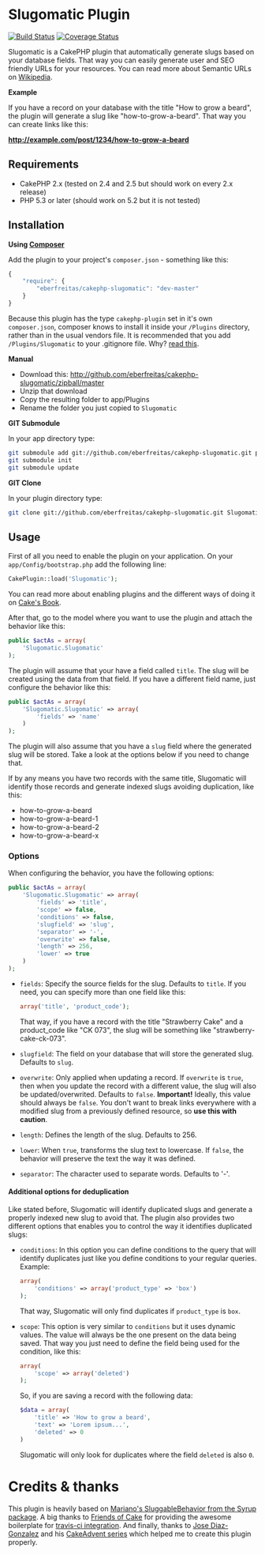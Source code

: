 # Slugomatic Plugin

[![Build Status](https://travis-ci.org/eberfreitas/cakephp-slugomatic.svg?branch=master)](https://travis-ci.org/eberfreitas/cakephp-slugomatic) [![Coverage Status](https://img.shields.io/coveralls/eberfreitas/cakephp-slugomatic.svg)](https://coveralls.io/r/eberfreitas/cakephp-slugomatic?branch=master)

Slugomatic is a CakePHP plugin that automatically generate slugs based on your
database fields. That way you can easily generate user and SEO friendly URLs for
your resources. You can read more about Semantic URLs on
[Wikipedia](http://en.wikipedia.org/wiki/Semantic_URL).

**Example**

If you have a record on your database with the title "How to grow a beard", the
plugin will generate a slug like "how-to-grow-a-beard". That way you can create
links like this:

**http://example.com/post/1234/how-to-grow-a-beard**

## Requirements

* CakePHP 2.x (tested on 2.4 and 2.5 but should work on every 2.x release)
* PHP 5.3 or later (should work on 5.2 but it is not tested)

## Installation

**Using [Composer](http://getcomposer.org/)**

Add the plugin to your project's `composer.json` - something like this:

```javascript
{
    "require": {
        "eberfreitas/cakephp-slugomatic": "dev-master"
    }
}
```

Because this plugin has the type `cakephp-plugin` set in it's own
`composer.json`, composer knows to install it inside your `/Plugins` directory,
rather than in the usual vendors file. It is recommended that you add
`/Plugins/Slugomatic` to your .gitignore file.
Why? [read this](http://getcomposer.org/doc/faqs/should-i-commit-the-dependencies-in-my-vendor-directory.md).

**Manual**

* Download this: http://github.com/eberfreitas/cakephp-slugomatic/zipball/master
* Unzip that download
* Copy the resulting folder to app/Plugins
* Rename the folder you just copied to `Slugomatic`

**GIT Submodule**

In your app directory type:

```bash
git submodule add git://github.com/eberfreitas/cakephp-slugomatic.git plugins/Slugomatic
git submodule init
git submodule update
```

**GIT Clone**

In your plugin directory type:

```bash
git clone git://github.com/eberfreitas/cakephp-slugomatic.git Slugomatic
```

## Usage

First of all you need to enable the plugin on your application. On your
`app/Config/bootstrap.php` add the following line:

```php
CakePlugin::load('Slugomatic');
```

You can read more about enabling plugins and the different ways of doing it on
[Cake's Book](http://book.cakephp.org/2.0/en/plugins.html#installing-a-plugin).

After that, go to the model where you want to use the plugin and attach the
behavior like this:

```php
public $actAs = array(
    'Slugomatic.Slugomatic'
);
```

The plugin will assume that your have a field called `title`. The slug will be
created using the data from that field. If you have a different field name, just
configure the behavior like this:

```php
public $actAs = array(
    'Slugomatic.Slugomatic' => array(
        'fields' => 'name'
    )
);
```

The plugin will also assume that you have a `slug` field where the generated
slug will be stored. Take a look at the options below if you need to change that.

If by any means you have two records with the same title, Slugomatic will
identify those records and generate indexed slugs avoiding duplication, like
this:

* how-to-grow-a-beard
* how-to-grow-a-beard-1
* how-to-grow-a-beard-2
* how-to-grow-a-beard-x

### Options

When configuring the behavior, you have the following options:

```php
public $actAs = array(
    'Slugomatic.Slugomatic' => array(
        'fields' => 'title',
        'scope' => false,
        'conditions' => false,
        'slugfield' => 'slug',
        'separator' => '-',
        'overwrite' => false,
        'length' => 256,
        'lower' => true
    )
);
```

* `fields`: Specify the source fields for the slug. Defaults to `title`. If you
  need, you can specify more than one field like this:

  ```php
  array('title', 'product_code');
  ```

  That way, if you have a record with the title "Strawberry Cake" and a
  product_code like "CK 073", the slug will be something like
  "strawberry-cake-ck-073".
* `slugfield`: The field on your database that will store the generated slug.
  Defaults to `slug`.
* `overwrite`: Only applied when updating a record. If `overwrite` is `true`,
  then when you update the record with a different value, the slug will also be
  updated/overwrited. Defaults to `false`.
  **Important!** Ideally, this value should always be `false`. You don't want to
  break links everywhere with a modified slug from a previously defined
  resource, so **use this with caution**.
* `length`: Defines the length of the slug. Defaults to 256.
* `lower`: When `true`, transforms the slug text to lowercase. If `false`, the
  behavior will preserve the text the way it was defined.
* `separator`: The character used to separate words. Defaults to '-'.

#### Additional options for deduplication

Like stated before, Slugomatic will identify duplicated slugs and generate a
properly indexed new slug to avoid that. The plugin also provides two different
options that enables you to control the way it identifies duplicated slugs:

* `conditions`: In this option you can define conditions to the query that will
  identify duplicates just like you define conditions to your regular queries.
  Example:

  ```php
  array(
      'conditions' => array('product_type' => 'box')
  );
  ```

  That way, Slugomatic will only find duplicates if `product_type` is `box`.
* `scope`: This option is very similar to `conditions` but it uses dynamic
  values. The value will always be the one present on the data being saved. That
  way you just need to define the field being used for the condition, like this:

  ```php
  array(
      'scope' => array('deleted')
  );
  ```

  So, if you are saving a record with the following data:

  ```php
  $data = array(
      'title' => 'How to grow a beard',
      'text' => 'Lorem ipsum...',
      'deleted' => 0
  )
  ```

  Slugomatic will only look for duplicates where the field `deleted` is also `0`.

# Credits & thanks

This plugin is heavily based on
[Mariano's SluggableBehavior from the Syrup package](https://github.com/mariano/syrup/blob/master/models/behaviors/sluggable.php).
A big thanks to [Friends of Cake](http://friendsofcake.com/) for providing the
awesome boilerplate for
[travis-ci integration](https://github.com/FriendsOfCake/travis). And finally,
thanks to [Jose Diaz-Gonzalez](http://josediazgonzalez.com/) and his
[CakeAdvent series](http://josediazgonzalez.com/2013/12/01/testing-your-cakephp-plugins-with-travis/)
which helped me to create this plugin properly.